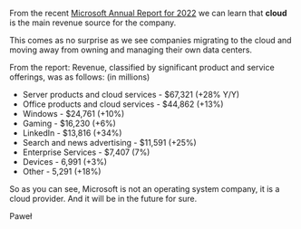 From the recent [Microsoft Annual Report for 2022](
https://www.microsoft.com/investor/reports/ar22/index.html) we can learn
that **cloud** is the main revenue source for the company.

This comes as no surprise as we see companies migrating to the cloud and
moving away from owning and managing their own data centers.

From the report:
Revenue, classified by significant product and service offerings, was as
follows:
(in millions)
- Server products and cloud services - $67,321 (+28% Y/Y)
- Office products and cloud services - $44,862 (+13%)
- Windows - $24,761 (+10%)
- Gaming - $16,230 (+6%)
- LinkedIn - $13,816 (+34%)
- Search and news advertising - $11,591 (+25%)
- Enterprise Services - $7,407 (7%)
- Devices - 6,991 (+3%)
- Other - 5,291 (+18%)

So as you can see, Microsoft is not an operating system company, it is a
cloud provider. And it will be in the future for sure.

Paweł
